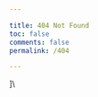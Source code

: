 ```yaml
---

title: 404 Not Found
toc: false
comments: false
permalink: /404

---
```


<!DOCTYPE html>
<html lang="en">
<head>]\
<meta charset="utf-8">
<title>404</title>
</head>
<body>
<script type="text/javascript" src="//qzonestyle.gtimg.cn/qzone/hybrid/app/404/search_children.js" charset="utf-8" homePageUrl="https://yeshan333.github.io/" homePageName="回到我的主页"></script>
</body>
</html>



